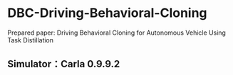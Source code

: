 # DBC-Driving-Behavioral-Cloning

Prepared paper: Driving Behavioral Cloning for Autonomous Vehicle Using Task Distillation

## Simulator：Carla 0.9.9.2
